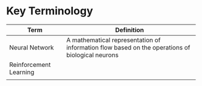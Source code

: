 # Key Terminology

| Term           	| Definition                                        	|
|----------------	|---------------------------------------------------	|
| Neural Network 	| A mathematical representation of information flow based on the operations of biological neurons 	|
| Reinforcement Learning               	|                                                   	|
|                	|                                                   	|